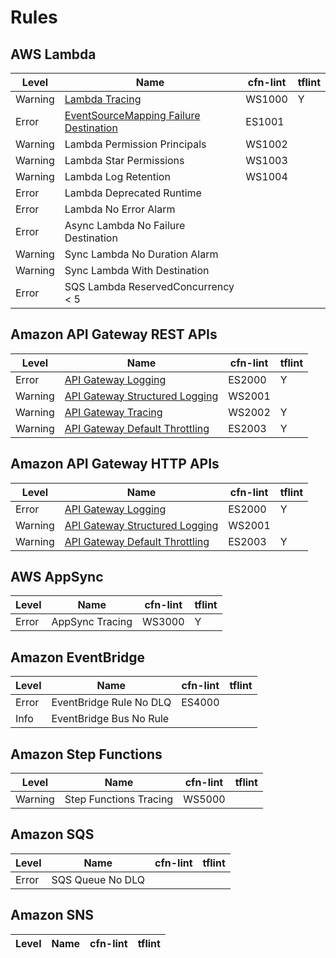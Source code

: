 Rules
=====

## AWS Lambda

| Level   | Name                                                                | cfn-lint | tflint |
|---------|---------------------------------------------------------------------|----------|--------|
| Warning | [Lambda Tracing](lambda.md#tracing)                                 | WS1000   | Y      |
| Error   | [EventSourceMapping Failure Destination](lambda.md#eventsourcemapping-failure-destination) | ES1001   |        |
| Warning | Lambda Permission Principals                                        | WS1002   |        |
| Warning | Lambda Star Permissions                                             | WS1003   |        |
| Warning | Lambda Log Retention                                                | WS1004   |        |
| Error   | Lambda Deprecated Runtime                                           |          |        |
| Error   | Lambda No Error Alarm                                               |          |        |
| Error   | Async Lambda No Failure Destination                                 |          |        |
| Warning | Sync Lambda No Duration Alarm                                       |          |        |
| Warning | Sync Lambda With Destination                                        |          |        |
| Error   | SQS Lambda ReservedConcurrency < 5                                  |          |        |

## Amazon API Gateway REST APIs

| Level   | Name                                                                | cfn-lint | tflint |
|---------|---------------------------------------------------------------------|----------|--------|
| Error   | [API Gateway Logging](api_gateway.md#logging)                       | ES2000   | Y      |
| Warning | [API Gateway Structured Logging](api_gateway.md#structured-logging) | WS2001   |        |
| Warning | [API Gateway Tracing](api_gateway.md#tracing)                       | WS2002   | Y      |
| Warning | [API Gateway Default Throttling](api_gateway.md#default-throttling) | ES2003   | Y      |

## Amazon API Gateway HTTP APIs

| Level   | Name                                                                | cfn-lint | tflint |
|---------|---------------------------------------------------------------------|----------|--------|
| Error   | [API Gateway Logging](api_gateway.md#logging)                       | ES2000   | Y      |
| Warning | [API Gateway Structured Logging](api_gateway.md#structured-logging) | WS2001   |        |
| Warning | [API Gateway Default Throttling](api_gateway.md#default-throttling) | ES2003   | Y      |

## AWS AppSync

| Level   | Name                                                                | cfn-lint | tflint |
|---------|---------------------------------------------------------------------|----------|--------|
| Error   | AppSync Tracing                                                     | WS3000   | Y      |

## Amazon EventBridge

| Level   | Name                                                                | cfn-lint | tflint |
|---------|---------------------------------------------------------------------|----------|--------|
| Error   | EventBridge Rule No DLQ                                             | ES4000   |        |
| Info    | EventBridge Bus No Rule                                             |          |        |

## Amazon Step Functions

| Level   | Name                                                                | cfn-lint | tflint |
|---------|---------------------------------------------------------------------|----------|--------|
| Warning | Step Functions Tracing                                              | WS5000   |        |

## Amazon SQS

| Level   | Name                                                                | cfn-lint | tflint |
|---------|---------------------------------------------------------------------|----------|--------|
| Error   | SQS Queue No DLQ                                                    |          |        |

## Amazon SNS

| Level   | Name                                                                | cfn-lint | tflint |
|---------|---------------------------------------------------------------------|----------|--------|
